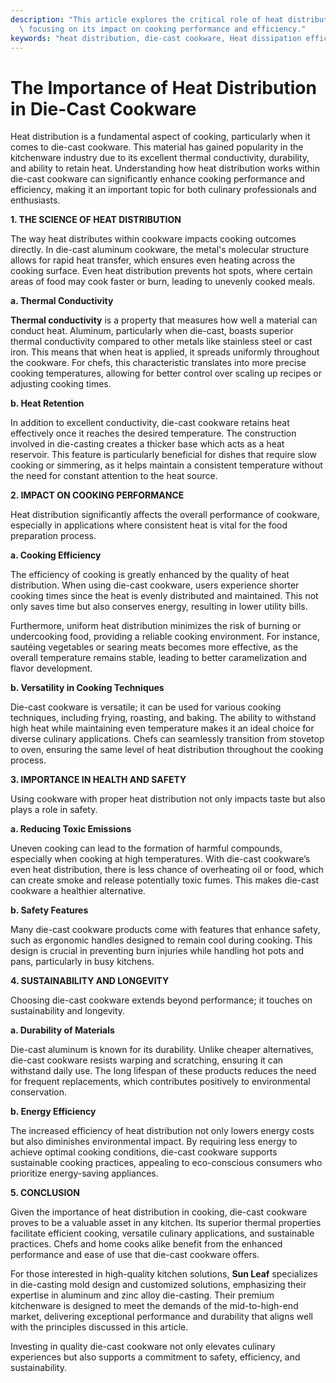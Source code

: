 ```yaml
---
description: "This article explores the critical role of heat distribution in die-cast cookware,\
  \ focusing on its impact on cooking performance and efficiency."
keywords: "heat distribution, die-cast cookware, Heat dissipation efficiency, Die casting process"
---
```

# The Importance of Heat Distribution in Die-Cast Cookware

Heat distribution is a fundamental aspect of cooking, particularly when it comes to die-cast cookware. This material has gained popularity in the kitchenware industry due to its excellent thermal conductivity, durability, and ability to retain heat. Understanding how heat distribution works within die-cast cookware can significantly enhance cooking performance and efficiency, making it an important topic for both culinary professionals and enthusiasts.

**1. THE SCIENCE OF HEAT DISTRIBUTION**

The way heat distributes within cookware impacts cooking outcomes directly. In die-cast aluminum cookware, the metal's molecular structure allows for rapid heat transfer, which ensures even heating across the cooking surface. Even heat distribution prevents hot spots, where certain areas of food may cook faster or burn, leading to unevenly cooked meals.

**a. Thermal Conductivity**

**Thermal conductivity** is a property that measures how well a material can conduct heat. Aluminum, particularly when die-cast, boasts superior thermal conductivity compared to other metals like stainless steel or cast iron. This means that when heat is applied, it spreads uniformly throughout the cookware. For chefs, this characteristic translates into more precise cooking temperatures, allowing for better control over scaling up recipes or adjusting cooking times.

**b. Heat Retention**

In addition to excellent conductivity, die-cast cookware retains heat effectively once it reaches the desired temperature. The construction involved in die-casting creates a thicker base which acts as a heat reservoir. This feature is particularly beneficial for dishes that require slow cooking or simmering, as it helps maintain a consistent temperature without the need for constant attention to the heat source.

**2. IMPACT ON COOKING PERFORMANCE**

Heat distribution significantly affects the overall performance of cookware, especially in applications where consistent heat is vital for the food preparation process.

**a. Cooking Efficiency**

The efficiency of cooking is greatly enhanced by the quality of heat distribution. When using die-cast cookware, users experience shorter cooking times since the heat is evenly distributed and maintained. This not only saves time but also conserves energy, resulting in lower utility bills.

Furthermore, uniform heat distribution minimizes the risk of burning or undercooking food, providing a reliable cooking environment. For instance, sautéing vegetables or searing meats becomes more effective, as the overall temperature remains stable, leading to better caramelization and flavor development.

**b. Versatility in Cooking Techniques**

Die-cast cookware is versatile; it can be used for various cooking techniques, including frying, roasting, and baking. The ability to withstand high heat while maintaining even temperature makes it an ideal choice for diverse culinary applications. Chefs can seamlessly transition from stovetop to oven, ensuring the same level of heat distribution throughout the cooking process.

**3. IMPORTANCE IN HEALTH AND SAFETY**

Using cookware with proper heat distribution not only impacts taste but also plays a role in safety.

**a. Reducing Toxic Emissions**

Uneven cooking can lead to the formation of harmful compounds, especially when cooking at high temperatures. With die-cast cookware’s even heat distribution, there is less chance of overheating oil or food, which can create smoke and release potentially toxic fumes. This makes die-cast cookware a healthier alternative.

**b. Safety Features**

Many die-cast cookware products come with features that enhance safety, such as ergonomic handles designed to remain cool during cooking. This design is crucial in preventing burn injuries while handling hot pots and pans, particularly in busy kitchens.

**4. SUSTAINABILITY AND LONGEVITY**

Choosing die-cast cookware extends beyond performance; it touches on sustainability and longevity.

**a. Durability of Materials**

Die-cast aluminum is known for its durability. Unlike cheaper alternatives, die-cast cookware resists warping and scratching, ensuring it can withstand daily use. The long lifespan of these products reduces the need for frequent replacements, which contributes positively to environmental conservation.

**b. Energy Efficiency**

The increased efficiency of heat distribution not only lowers energy costs but also diminishes environmental impact. By requiring less energy to achieve optimal cooking conditions, die-cast cookware supports sustainable cooking practices, appealing to eco-conscious consumers who prioritize energy-saving appliances.

**5. CONCLUSION**

Given the importance of heat distribution in cooking, die-cast cookware proves to be a valuable asset in any kitchen. Its superior thermal properties facilitate efficient cooking, versatile culinary applications, and sustainable practices. Chefs and home cooks alike benefit from the enhanced performance and ease of use that die-cast cookware offers.

For those interested in high-quality kitchen solutions, **Sun Leaf** specializes in die-casting mold design and customized solutions, emphasizing their expertise in aluminum and zinc alloy die-casting. Their premium kitchenware is designed to meet the demands of the mid-to-high-end market, delivering exceptional performance and durability that aligns well with the principles discussed in this article. 

Investing in quality die-cast cookware not only elevates culinary experiences but also supports a commitment to safety, efficiency, and sustainability.
